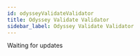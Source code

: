 ```yaml
---
id: odysseyValidateValidator
title: Odyssey Validate Validator
sidebar_label: Odyssey Validate Validator
---
```

Waiting for updates